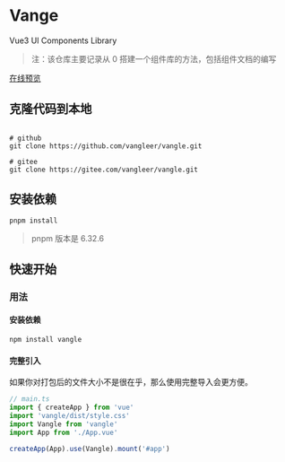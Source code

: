 # Vange

Vue3 UI Components Library

> 注：该仓库主要记录从 0 搭建一个组件库的方法，包括组件文档的编写

[在线预览](https://vangleer.github.io/vangle)

## 克隆代码到本地

```shell

# github
git clone https://github.com/vangleer/vangle.git

# gitee
git clone https://gitee.com/vangleer/vangle.git

```

## 安装依赖

```
pnpm install
```

> pnpm 版本是 6.32.6

## 快速开始

### 用法

#### 安装依赖

```
npm install vangle
```

#### 完整引入

如果你对打包后的文件大小不是很在乎，那么使用完整导入会更方便。

```typescript
// main.ts
import { createApp } from 'vue'
import 'vangle/dist/style.css'
import Vangle from 'vangle'
import App from './App.vue'

createApp(App).use(Vangle).mount('#app')
```
